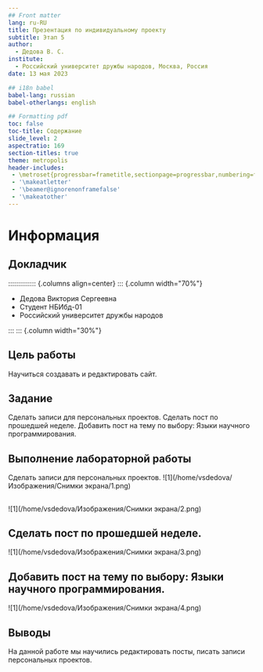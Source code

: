 ```yaml
---
## Front matter
lang: ru-RU
title: Презентация по индивидуальному проекту
subtitle: Этап 5
author:
  - Дедова В. С.
institute:
  - Российский университет дружбы народов, Москва, Россия
date: 13 мая 2023

## i18n babel
babel-lang: russian
babel-otherlangs: english

## Formatting pdf
toc: false
toc-title: Содержание
slide_level: 2
aspectratio: 169
section-titles: true
theme: metropolis
header-includes:
 - \metroset{progressbar=frametitle,sectionpage=progressbar,numbering=fraction}
 - '\makeatletter'
 - '\beamer@ignorenonframefalse'
 - '\makeatother'
---
```


# Информация

## Докладчик

:::::::::::::: {.columns align=center}
::: {.column width="70%"}

  * Дедова Виктория Сергеевна
  * Студент НБИбд-01
  * Российский университет дружбы народов

:::
::: {.column width="30%"}


## Цель работы
Научиться создавать и редактировать сайт.

## Задание

 Сделать записи для персональных проектов. Сделать пост по прошедшей неделе. Добавить пост на тему по выбору: Языки научного программирования.


## Выполнение лабораторной работы

Сделать записи для персональных проектов.
![1](/home/vsdedova/Изображения/Снимки экрана/1.png)

##

![1](/home/vsdedova/Изображения/Снимки экрана/2.png)

## Сделать пост по прошедшей неделе.

![1](/home/vsdedova/Изображения/Снимки экрана/3.png)

## Добавить пост на тему по выбору: Языки научного программирования.

![1](/home/vsdedova/Изображения/Снимки экрана/4.png)



## Выводы

На данной работе мы научились редактировать посты, писать записи персональных проектов.

